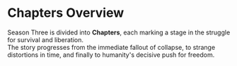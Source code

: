 # Chapters Overview

Season Three is divided into **Chapters**, each marking a stage in the struggle for survival and liberation.  
The story progresses from the immediate fallout of collapse, to strange distortions in time, and finally to humanity's decisive push for freedom.

